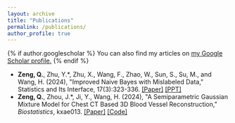 ```yaml
---
layout: archive
title: "Publications"
permalink: /publications/
author_profile: true
---
```


{% if author.googlescholar %}
  You can also find my articles on <u><a href="{{author.googlescholar}}">my Google Scholar profile</a>.</u>
{% endif %}

<!-- {% include base_path %}

{% for post in site.publications reversed %}
  {% include archive-single.html %}
{% endfor %} -->

  <!-- <ul>{% for post in site.publications reversed %}
    {% include archive-single-cv.html %}
  {% endfor %}</ul> -->


- **Zeng, Q.**, Zhu, Y.\*, Zhu, X., Wang, F., Zhao, W., Sun, S., Su, M., and Wang, H. (2024), "Improved Naive Bayes with Mislabeled Data,"  Statistics and Its Interface, 17(3):323-336. [[Paper]](https://dx.doi.org/10.4310/22-SII757) [[PPT]](../files/INB_PPT.pdf)
- **Zeng, Q.**, Zhou, J.\*, Ji, Y., Wang, H. (2024), "A Semiparametric Gaussian Mixture Model for Chest CT Based 3D Blood Vessel Reconstruction," *Biostatistics*, kxae013. [[Paper]](https://doi.org/10.1093/biostatistics/kxae013) [[Code]](https://github.com/Helenology/Paper_KEM)
